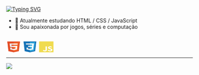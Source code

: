 [![Typing SVG](https://readme-typing-svg.demolab.com?font=Fira+Code&weight=500&pause=1000&color=BA0EF7&width=790&height=90&lines=Hey%2C+bem+vindo!+Meu+nome+%C3%A9+Marina%2C+sou+desenvolvedora+Jr+Front-End)](https://git.io/typing-svg)

- 📖 Atualmente estudando HTML / CSS / JavaScript
- 👧 Sou apaixonada por jogos, séries e computação

<div style="display: inline_block"><br>
  <img align="center" alt="Mari-HTML" height="30" width="40" src="https://raw.githubusercontent.com/devicons/devicon/master/icons/html5/html5-original.svg">
  <img align="center" alt="Mari-CSS" height="30" width="40" src="https://raw.githubusercontent.com/devicons/devicon/master/icons/css3/css3-original.svg">
  <img align="center" alt="Mari-Js" height="30" width="40" src="https://raw.githubusercontent.com/devicons/devicon/master/icons/javascript/javascript-plain.svg">
</div>
<hr>
<div>
   <a href="https://www.linkedin.com/in/marina-melo-571623182/" target="_blank"><img src="https://img.shields.io/badge/-LinkedIn-%230077B5?style=for-the-badge&logo=linkedin&logoColor=white" target="_blank"></a> 
</div>
